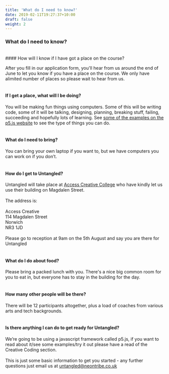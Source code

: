 ```yaml
---
title: 'What do I need to know?'
date: 2019-02-11T19:27:37+10:00
draft: false
weight: 2
---
```


### What do I need to know?
<br>
#### How will I know if I have got a place on the course?

After you fill in our application form, you'll hear from us around the end of June to let you know if you have a place on the course. We only have alimited number of places so please wait to hear from us.
<br>
<br>

#### If I get a place, what will I be doing?
You will be making fun things using computers. Some of this will be writing code, some of it will be talking, designing, planning, breaking stuff, failing, succeeding and hopefully lots of learning. See [some of the examples on the p5.js website](https://p5js.org/examples/) to see the type of things you can do.
<br>
<br>
#### What do I need to bring?

You can bring your own laptop if you want to, but we have computers you can work on if you don’t.
<br>
<br>
#### How do I get to Untangled?
Untangled will take place at [Access Creative College](https://www.accesscreative.ac.uk/locations/norwich-college/) who have kindly let us use their building on Magdalen Street.
<br>
<br>
The address is:
<br>
<br>
Access Creative <br>
114 Magdalen Street <br>
Norwich <br>
NR3 1JD <br>
<br>
Please go to reception at 9am on the 5th August and say you are there for Untangled
<br>
<br>
#### What do I do about food?
Please bring a packed lunch with you. There's a nice big common room for you to eat in, but everyone has to stay in the building for the day.
<br>
<br>
#### How many other people will be there?
There will be 12 participants altogether, plus a load of coaches from various arts and tech backgrounds.
<br>
<br>
#### Is there anything I can do to get ready for Untangled?
We’re going to be using a javascript framework called p5.js, if you want to read about it/see some examples/try it out please have a read of the Creative Coding section.
<br>
<br>
This is just some basic information to get you started - any further questions just email us at untangled@neontribe.co.uk  <br>
